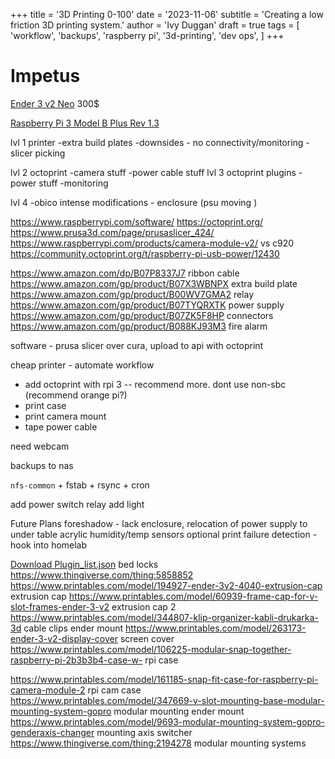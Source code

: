+++
title = '3D Printing 0-100'
date = '2023-11-06'
subtitle = 'Creating a low friction 3D printing system.'
author = 'Ivy Duggan'
draft = true
tags = [
  'workflow',
  'backups',
  'raspberry pi',
  '3d-printing',
  'dev ops',
]
+++

# Impetus

[Ender 3 v2 Neo](https://store.creality.com/products/ender-3-v2-neo-3d-printer) 300$

[Raspberry Pi 3 Model B Plus Rev 1.3](https://www.raspberrypi.com/products/raspberry-pi-3-model-b-plus/)

lvl 1 printer
-extra build plates
-downsides - no connectivity/monitoring
-slicer picking

lvl 2 octoprint
-camera stuff
-power cable stuff
lvl 3 octoprint plugins
-power stuff
-monitoring

lvl 4
-obico
intense modifications - enclosure (psu moving
)

<https://www.raspberrypi.com/software/>
<https://octoprint.org/>
<https://www.prusa3d.com/page/prusaslicer_424/>
<https://www.raspberrypi.com/products/camera-module-v2/> vs c920
<https://community.octoprint.org/t/raspberry-pi-usb-power/12430>

<https://www.amazon.com/dp/B07P8337J7> ribbon cable
<https://www.amazon.com/gp/product/B07X3WBNPX> extra build plate
<https://www.amazon.com/gp/product/B00WV7GMA2> relay
<https://www.amazon.com/gp/product/B07TYQRXTK> power supply
<https://www.amazon.com/gp/product/B07ZK5F8HP> connectors
<https://www.amazon.com/gp/product/B088KJ93M3> fire alarm

software - prusa slicer over cura, upload to api with octoprint

cheap printer - automate workflow

- add octoprint with rpi 3 -- recommend more. dont use non-sbc (recommend orange pi?)
- print case
- print camera mount
- tape power cable

need webcam

backups to nas

`nfs-common` + fstab + rsync + cron

add power switch relay
add light

Future Plans
foreshadow - lack enclosure, relocation of power supply to under table
acrylic
humidity/temp sensors
optional print failure detection - hook into homelab

<a href='plugin_list.json' download>Download Plugin_list.json</a>
bed locks <https://www.thingiverse.com/thing:5858852>
<https://www.printables.com/model/194927-ender-3v2-4040-extrusion-cap> extrusion cap
<https://www.printables.com/model/60939-frame-cap-for-v-slot-frames-ender-3-v2> extrusion cap 2
<https://www.printables.com/model/344807-klip-organizer-kabli-drukarka-3d> cable clips ender mount
<https://www.printables.com/model/263173-ender-3-v2-display-cover> screen cover
<https://www.printables.com/model/106225-modular-snap-together-raspberry-pi-2b3b3b4-case-w-> rpi case

<https://www.printables.com/model/161185-snap-fit-case-for-raspberry-pi-camera-module-2> rpi cam case
<https://www.printables.com/model/347669-v-slot-mounting-base-modular-mounting-system-gopro> modular mounting ender mount
<https://www.printables.com/model/9693-modular-mounting-system-gopro-genderaxis-changer> mounting axis switcher
<https://www.thingiverse.com/thing:2194278> modular mounting systems

